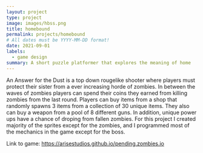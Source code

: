 ```yaml
---
layout: project
type: project
image: images/hbss.png
title: homebound
permalink: projects/homebound
# All dates must be YYYY-MM-DD format!
date: 2021-09-01
labels:
  - game design
summary: A short puzzle platformer that explores the meaning of home
---
```


An Answer for the Dust is a top down rougelike shooter where players must protect their sister from a ever increasing horde of zombies. In between the waves of zombies players can spend their coins they earned from killing zombies from the last round. Players can buy items from a shop that randomly spawns 3 items from a collection of 30 unique items. They also can buy a weapon from a pool of 8 different guns. In addition, unique power ups have a chance of droping from fallen zombies. For this project I created majority of the sprites except for the zombies, and I programmed most of the mechanics in the game except for the boss.  

Link to game: https://arisestudios.github.io/pending.zombies.io




